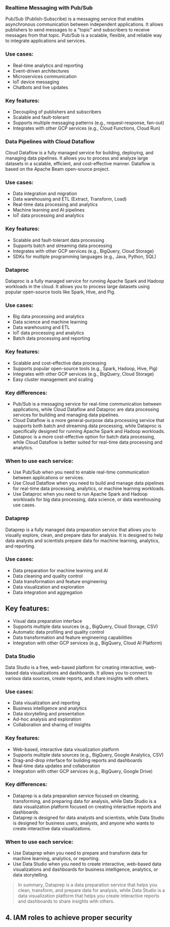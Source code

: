 ### Realtime Messaging with Pub/Sub
Pub/Sub (Publish-Subscribe) is a messaging service that enables asynchronous communication between independent applications. It allows publishers to send messages to a "topic" and subscribers to receive messages from that topic. Pub/Sub is a scalable, flexible, and reliable way to integrate applications and services.

### Use cases:

- Real-time analytics and reporting
- Event-driven architectures
- Microservices communication
- IoT device messaging
- Chatbots and live updates
  
### Key features:

- Decoupling of publishers and subscribers
- Scalable and fault-tolerant
- Supports multiple messaging patterns (e.g., request-response, fan-out)
- Integrates with other GCP services (e.g., Cloud Functions, Cloud Run)

### Data Pipelines with Cloud Dataflow
Cloud Dataflow is a fully managed service for building, deploying, and managing data pipelines. It allows you to process and analyze large datasets in a scalable, efficient, and cost-effective manner. Dataflow is based on the Apache Beam open-source project.

### Use cases:

- Data integration and migration
- Data warehousing and ETL (Extract, Transform, Load)
- Real-time data processing and analytics
- Machine learning and AI pipelines
- IoT data processing and analytics

### Key features:

- Scalable and fault-tolerant data processing
- Supports batch and streaming data processing
- Integrates with other GCP services (e.g., BigQuery, Cloud Storage)
- SDKs for multiple programming languages (e.g., Java, Python, SQL)

### Dataproc
Dataproc is a fully managed service for running Apache Spark and Hadoop workloads in the cloud. It allows you to process large datasets using popular open-source tools like Spark, Hive, and Pig.

### Use cases:

- Big data processing and analytics
- Data science and machine learning
- Data warehousing and ETL
- IoT data processing and analytics
- Batch data processing and reporting

### Key features:

- Scalable and cost-effective data processing
- Supports popular open-source tools (e.g., Spark, Hadoop, Hive, Pig)
- Integrates with other GCP services (e.g., BigQuery, Cloud Storage)
- Easy cluster management and scaling

### Key differences:

- Pub/Sub is a messaging service for real-time communication between applications, while Cloud Dataflow and Dataproc are data processing services for building and managing data pipelines.
- Cloud Dataflow is a more general-purpose data processing service that supports both batch and streaming data processing, while Dataproc is specifically designed for running Apache Spark and Hadoop workloads.
- Dataproc is a more cost-effective option for batch data processing, while Cloud Dataflow is better suited for real-time data processing and analytics.

### When to use each service:

- Use Pub/Sub when you need to enable real-time communication between applications or services.
- Use Cloud Dataflow when you need to build and manage data pipelines for real-time data processing, analytics, or machine learning workloads.
- Use Dataproc when you need to run Apache Spark and Hadoop workloads for big data processing, data science, or data warehousing use cases.

### Dataprep
Dataprep is a fully managed data preparation service that allows you to visually explore, clean, and prepare data for analysis. It is designed to help data analysts and scientists prepare data for machine learning, analytics, and reporting.

### Use cases:

- Data preparation for machine learning and AI
- Data cleaning and quality control
- Data transformation and feature engineering
- Data visualization and exploration
- Data integration and aggregation

## Key features:

- Visual data preparation interface
- Supports multiple data sources (e.g., BigQuery, Cloud Storage, CSV)
- Automatic data profiling and quality control
- Data transformation and feature engineering capabilities
- Integration with other GCP services (e.g., BigQuery, Cloud AI Platform)

### Data Studio
Data Studio is a free, web-based platform for creating interactive, web-based data visualizations and dashboards. It allows you to connect to various data sources, create reports, and share insights with others.

### Use cases:

- Data visualization and reporting
- Business intelligence and analytics
- Data storytelling and presentation
- Ad-hoc analysis and exploration
- Collaboration and sharing of insights

### Key features:

- Web-based, interactive data visualization platform
- Supports multiple data sources (e.g., BigQuery, Google Analytics, CSV)
- Drag-and-drop interface for building reports and dashboards
- Real-time data updates and collaboration
- Integration with other GCP services (e.g., BigQuery, Google Drive)

### Key differences:

- Dataprep is a data preparation service focused on cleaning, transforming, and preparing data for analysis, while Data Studio is a data visualization platform focused on creating interactive reports and dashboards.
- Dataprep is designed for data analysts and scientists, while Data Studio is designed for business users, analysts, and anyone who wants to create interactive data visualizations.

### When to use each service:

- Use Dataprep when you need to prepare and transform data for machine learning, analytics, or reporting.
- Use Data Studio when you need to create interactive, web-based data visualizations and dashboards for business intelligence, analytics, or data storytelling.
> In summary, Dataprep is a data preparation service that helps you clean, transform, and prepare data for analysis, while Data Studio is a data visualization platform that helps you create interactive reports and dashboards to share insights with others.


## 4. IAM roles to achieve proper security
